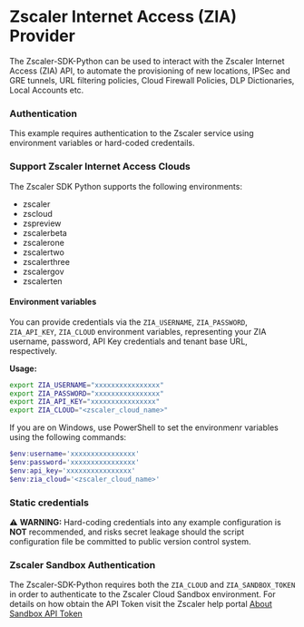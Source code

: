 # Zscaler Internet Access (ZIA) Provider

The Zscaler-SDK-Python can be used to interact with the Zscaler Internet Access (ZIA) API, to automate the provisioning of new locations, IPSec and GRE tunnels, URL filtering policies, Cloud Firewall Policies, DLP Dictionaries, Local Accounts etc.

### Authentication

This example requires authentication to the Zscaler service using environment variables or hard-coded credentails.

### Support Zscaler Internet Access Clouds
The Zscaler SDK Python supports the following environments:

* zscaler
* zscloud
* zspreview
* zscalerbeta
* zscalerone
* zscalertwo
* zscalerthree
* zscalergov
* zscalerten

#### Environment variables
You can provide credentials via the ``ZIA_USERNAME``, ``ZIA_PASSWORD``, ``ZIA_API_KEY``, ``ZIA_CLOUD`` environment variables, representing your ZIA username, password, API Key credentials and tenant base URL, respectively.

**Usage:**

```sh
export ZIA_USERNAME="xxxxxxxxxxxxxxxx"
export ZIA_PASSWORD="xxxxxxxxxxxxxxxx"
export ZIA_API_KEY="xxxxxxxxxxxxxxxx"
export ZIA_CLOUD="<zscaler_cloud_name>"
```

If you are on Windows, use PowerShell to set the environmenr variables using the following commands:

```powershell
$env:username='xxxxxxxxxxxxxxxx'
$env:password='xxxxxxxxxxxxxxxx'
$env:api_key='xxxxxxxxxxxxxxxx'
$env:zia_cloud='<zscaler_cloud_name>'
```

### Static credentials
⚠️ **WARNING:** Hard-coding credentials into any example configuration is **NOT** recommended, and risks secret leakage should the script configuration file be committed to public version control system.

### Zscaler Sandbox Authentication

The Zscaler-SDK-Python requires both the `ZIA_CLOUD` and `ZIA_SANDBOX_TOKEN` in order to authenticate to the Zscaler Cloud Sandbox environment. For details on how obtain the API Token visit the Zscaler help portal [About Sandbox API Token](https://help.zscaler.com/zia/about-sandbox-api-token)
